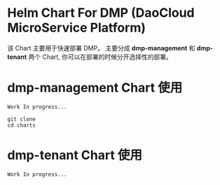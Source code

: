 # Helm Chart For DMP (DaoCloud MicroService Platform)

该 Chart 主要用于快速部署 DMP。
主要分成 **dmp-management**  和 **dmp-tenant** 两个 Chart, 你可以在部署的时候分开选择性的部署。

# dmp-management Chart 使用
```Work In progress...```
```shell
git clone 
cd charts

```

# dmp-tenant Chart 使用
```Work In progress...```
